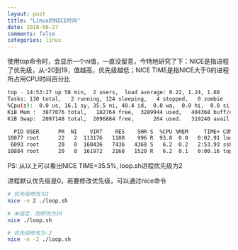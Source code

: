 ```yaml
---
layout: post
title: "Linux的NICE时间"
date: 2018-08-27
comments: false
categories: linux
---
```


使用top命令时，会显示一个ni值，一直没留意，今特地研究了下：NICE是指进程了优先级，从-20到19，值越高，优先级越低；NICE TIME是指NICE大于0的进程所占用CPU时间百分比

```bash
top - 14:53:27 up 58 min,  2 users,  load average: 0.22, 1.24, 1.60
Tasks: 130 total,   2 running, 124 sleeping,   4 stopped,   0 zombie
%Cpu(s):  0.0 us, 16.1 sy, 35.5 ni, 48.4 id,  0.0 wa,  0.0 hi,  0.0 si,  0.0 st
KiB Mem :  3877076 total,   182764 free,  3289944 used,   404368 buff/cache
KiB Swap:  2097148 total,  2096884 free,      264 used.   319240 avail Mem

  PID USER      PR  NI    VIRT    RES    SHR S  %CPU %MEM     TIME+ COMMAND
10877 root      22   2  113176   1180    996 R  93.8  0.0   0:02.91 loop.sh
 6093 root      20   0  160436   7436   4368 S   6.2  0.2   2:53.93 sshd
10884 root      20   0  161972   2168   1520 R   6.2  0.1   0:00.16 top
```

PS: 从以上可以看出NICE TIME=35.5%, loop.sh进程优先级为2

进程默认优先级是0，若要修改优先级，可以通过nice命令

```bash
# 优先级修改为2
nice -n 2 ./loop.sh

# 未指定，则修改为10
nice ./loop.sh

# 优先级修改为-2
nice -n -2 ./loop.sh
```

